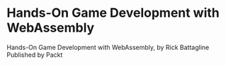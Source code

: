 # Hands-On Game Development with WebAssembly
Hands-On Game Development with WebAssembly, by Rick Battagline Published by Packt
